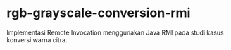 # rgb-grayscale-conversion-rmi
Implementasi Remote Invocation menggunakan Java RMI pada studi kasus konversi warna citra.
